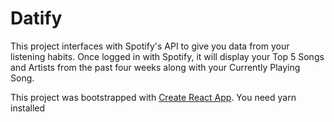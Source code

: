 # Datify
This project interfaces with Spotify's API to give you data from your listening habits. Once logged in with Spotify, it will display your Top 5 Songs and Artists from the past four weeks along with your Currently Playing Song. 

This project was bootstrapped with [Create React App](https://github.com/facebook/create-react-app).
You need yarn installed
